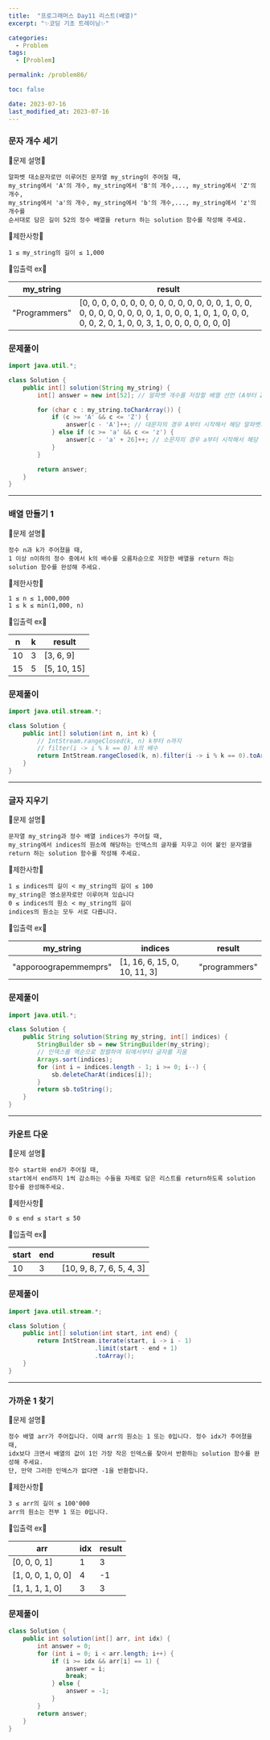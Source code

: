 ```yaml
---
title:  "프로그래머스 Day11 리스트(배열)"
excerpt: "✨코딩 기초 트레이닝✨"

categories:
  - Problem
tags:
  - [Problem]

permalink: /problem86/

toc: false

date: 2023-07-16
last_modified_at: 2023-07-16
---
```


### 문자 개수 세기

💫문제 설명💫

```
알파벳 대소문자로만 이루어진 문자열 my_string이 주어질 때,
my_string에서 'A'의 개수, my_string에서 'B'의 개수,..., my_string에서 'Z'의 개수,
my_string에서 'a'의 개수, my_string에서 'b'의 개수,..., my_string에서 'z'의 개수를
순서대로 담은 길이 52의 정수 배열을 return 하는 solution 함수를 작성해 주세요.
```

💫제한사항💫

```
1 ≤ my_string의 길이 ≤ 1,000
```

💫입출력 ex💫

|my_string|result|
|---|---|
|"Programmers"|[0, 0, 0, 0, 0, 0, 0, 0, 0, 0, 0, 0, 0, 0, 0, 1, 0, 0, 0, 0, 0, 0, 0, 0, 0, 0, 1, 0, 0, 0, 1, 0, 1, 0, 0, 0, 0, 0, 2, 0, 1, 0, 0, 3, 1, 0, 0, 0, 0, 0, 0, 0]|

### 문제풀이

```java
import java.util.*;

class Solution {
    public int[] solution(String my_string) {
        int[] answer = new int[52]; // 알파벳 개수를 저장할 배열 선언 (A부터 Z, a부터 z까지 52개)

        for (char c : my_string.toCharArray()) {
            if (c >= 'A' && c <= 'Z') {
                answer[c - 'A']++; // 대문자의 경우 A부터 시작해서 해당 알파벳의 인덱스를 증가시킴
            } else if (c >= 'a' && c <= 'z') {
                answer[c - 'a' + 26]++; // 소문자의 경우 a부터 시작해서 해당 알파벳의 인덱스를 증가시킴
            }
        }

        return answer;
    }
}

```

<hr>

### 배열 만들기 1

💫문제 설명💫

```
정수 n과 k가 주어졌을 때,
1 이상 n이하의 정수 중에서 k의 배수를 오름차순으로 저장한 배열을 return 하는 solution 함수를 완성해 주세요.
```

💫제한사항💫

```
1 ≤ n ≤ 1,000,000
1 ≤ k ≤ min(1,000, n)
```

💫입출력 ex💫

|n|k|result|
|---|---|---|
|10|3|[3, 6, 9]|
|15|5|[5, 10, 15]|

### 문제풀이

```java
import java.util.stream.*;

class Solution {
    public int[] solution(int n, int k) {
        // IntStream.rangeClosed(k, n) k부터 n까지
        // filter(i -> i % k == 0) k의 배수
        return IntStream.rangeClosed(k, n).filter(i -> i % k == 0).toArray();
    }
}
```

<hr>

### 글자 지우기

💫문제 설명💫

```
문자열 my_string과 정수 배열 indices가 주어질 때,
my_string에서 indices의 원소에 해당하는 인덱스의 글자를 지우고 이어 붙인 문자열을 return 하는 solution 함수를 작성해 주세요.
```

💫제한사항💫

```
1 ≤ indices의 길이 < my_string의 길이 ≤ 100
my_string은 영소문자로만 이루어져 있습니다
0 ≤ indices의 원소 < my_string의 길이
indices의 원소는 모두 서로 다릅니다.
```

💫입출력 ex💫

|my_string|indices|result|
|---|---|---|
|"apporoograpemmemprs"|[1, 16, 6, 15, 0, 10, 11, 3]|"programmers"|

### 문제풀이

```java
import java.util.*;

class Solution {
    public String solution(String my_string, int[] indices) {
        StringBuilder sb = new StringBuilder(my_string);
        // 인덱스를 역순으로 정렬하여 뒤에서부터 글자를 지움
        Arrays.sort(indices);
        for (int i = indices.length - 1; i >= 0; i--) {
            sb.deleteCharAt(indices[i]);
        }
        return sb.toString();
    }
}
```

<hr>

### 카운트 다운

💫문제 설명💫

```
정수 start와 end가 주어질 때,
start에서 end까지 1씩 감소하는 수들을 차례로 담은 리스트를 return하도록 solution 함수를 완성해주세요.
```

💫제한사항💫

```
0 ≤ end ≤ start ≤ 50
```

💫입출력 ex💫

|start|end|result|
|---|---|---|
|10|3|[10, 9, 8, 7, 6, 5, 4, 3]|

### 문제풀이

```java
import java.util.stream.*;

class Solution {
    public int[] solution(int start, int end) {
        return IntStream.iterate(start, i -> i - 1)
                        .limit(start - end + 1)
                        .toArray();
    }
}
```

<hr>

### 가까운 1 찾기

💫문제 설명💫

```
정수 배열 arr가 주어집니다. 이때 arr의 원소는 1 또는 0입니다. 정수 idx가 주어졌을 때,
idx보다 크면서 배열의 값이 1인 가장 작은 인덱스를 찾아서 반환하는 solution 함수를 완성해 주세요.
단, 만약 그러한 인덱스가 없다면 -1을 반환합니다.
```

💫제한사항💫

```
3 ≤ arr의 길이 ≤ 100'000
arr의 원소는 전부 1 또는 0입니다.
```

💫입출력 ex💫

|arr|idx|result|
|---|---|---|
|[0, 0, 0, 1]|1|3|
|[1, 0, 0, 1, 0, 0]|4|-1|
|[1, 1, 1, 1, 0]|3|3|

### 문제풀이

```java
class Solution {
    public int solution(int[] arr, int idx) {
        int answer = 0;
        for (int i = 0; i < arr.length; i++) {
            if (i >= idx && arr[i] == 1) {
                answer = i;
                break;
            } else {
                answer = -1;
            }
        }
        return answer;
    }
}
```
